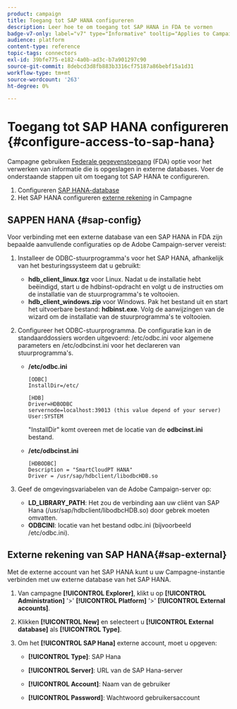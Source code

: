 ```yaml
---
product: campaign
title: Toegang tot SAP HANA configureren
description: Leer hoe te om toegang tot SAP HANA in FDA te vormen
badge-v7-only: label="v7" type="Informative" tooltip="Applies to Campaign Classic v7 only"
audience: platform
content-type: reference
topic-tags: connectors
exl-id: 39bfe775-e182-4a0b-ad3c-b7a901297c90
source-git-commit: 8debcd3d8fb883b3316cf75187a86bebf15a1d31
workflow-type: tm+mt
source-wordcount: '263'
ht-degree: 0%

---
```


# Toegang tot SAP HANA configureren {#configure-access-to-sap-hana}



Campagne gebruiken [Federale gegevenstoegang](../../installation/using/about-fda.md) (FDA) optie voor het verwerken van informatie die is opgeslagen in externe databases. Voer de onderstaande stappen uit om toegang tot SAP HANA te configureren.

1. Configureren [SAP HANA-database](#sap-config)
1. Het SAP HANA configureren [externe rekening](#sap-external) in Campagne

## SAPPEN HANA {#sap-config}

Voor verbinding met een externe database van een SAP HANA in FDA zijn bepaalde aanvullende configuraties op de Adobe Campaign-server vereist:

1. Installeer de ODBC-stuurprogramma&#39;s voor het SAP HANA, afhankelijk van het besturingssysteem dat u gebruikt:

   * **hdb_client_linux.tgz** voor Linux. Nadat u de installatie hebt beëindigd, start u de hdbinst-opdracht en volgt u de instructies om de installatie van de stuurprogramma&#39;s te voltooien.
   * **hdb_client_windows.zip** voor Windows. Pak het bestand uit en start het uitvoerbare bestand: **hdbinst.exe**. Volg de aanwijzingen van de wizard om de installatie van de stuurprogramma&#39;s te voltooien.

1. Configureer het ODBC-stuurprogramma. De configuratie kan in de standaarddossiers worden uitgevoerd: /etc/odbc.ini voor algemene parameters en /etc/odbcinst.ini voor het declareren van stuurprogramma&#39;s.

   * **/etc/odbc.ini**

      ```
      [ODBC]
      InstallDir=/etc/
      
      [HDB]
      Driver=HDBODBC
      servernode=localhost:39013 (this value depend of your server)
      User:SYSTEM
      ```

      &quot;InstallDir&quot; komt overeen met de locatie van de **odbcinst.ini** bestand.

   * **/etc/odbcinst.ini**

      ```
      [HDBODBC]
      Description = "SmartCloudPT HANA"
      Driver = /usr/sap/hdbclient/libodbcHDB.so
      ```

1. Geef de omgevingsvariabelen van de Adobe Campaign-server op:

   * **LD_LIBRARY_PATH**: Het zou de verbinding aan uw cliënt van SAP Hana (/usr/sap/hdbclient/libodbcHDB.so) door gebrek moeten omvatten.
   * **ODBCINI**: locatie van het bestand odbc.ini (bijvoorbeeld /etc/odbc.ini).

## Externe rekening van SAP HANA{#sap-external}

Met de externe account van het SAP HANA kunt u uw Campagne-instantie verbinden met uw externe database van het SAP HANA.

1. Van campagne **[!UICONTROL Explorer]**, klikt u op **[!UICONTROL Administration]** &#39;>&#39; **[!UICONTROL Platform]** &#39;>&#39; **[!UICONTROL External accounts]**.

1. Klikken **[!UICONTROL New]** en selecteert u **[!UICONTROL External database]** als **[!UICONTROL Type]**.

1. Om het **[!UICONTROL SAP Hana]** externe account, moet u opgeven:

   * **[!UICONTROL Type]**: SAP Hana

   * **[!UICONTROL Server]**: URL van de SAP Hana-server

   * **[!UICONTROL Account]**: Naam van de gebruiker

   * **[!UICONTROL Password]**: Wachtwoord gebruikersaccount
